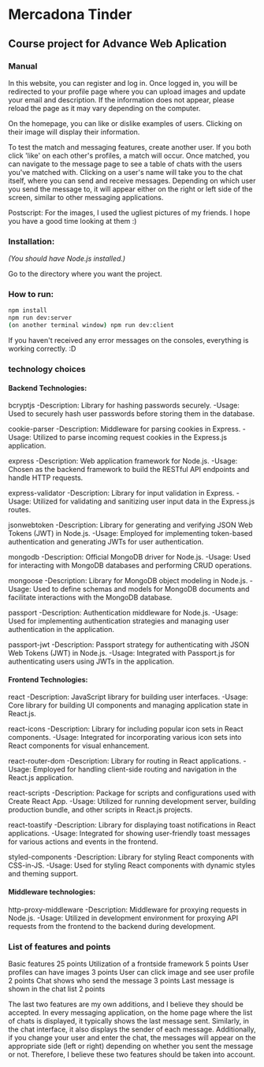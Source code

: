# Mercadona Tinder

## Course project for Advance Web Aplication

### Manual

In this website, you can register and log in. Once logged in, you will be redirected to your profile page where you can upload images and update your email and description. If the information does not appear, please reload the page as it may vary depending on the computer.

On the homepage, you can like or dislike examples of users. Clicking on their image will display their information.

To test the match and messaging features, create another user. If you both click 'like' on each other's profiles, a match will occur. Once matched, you can navigate to the message page to see a table of chats with the users you've matched with. Clicking on a user's name will take you to the chat itself, where you can send and receive messages. Depending on which user you send the message to, it will appear either on the right or left side of the screen, similar to other messaging applications.

Postscript: For the images, I used the ugliest pictures of my friends. I hope you have a good time looking at them :)

### Installation:

_(You should have Node.js installed.)_

Go to the directory where you want the project.

### How to run:

```bash
npm install
npm run dev:server
(on another terminal window) npm run dev:client
```

If you haven't received any error messages on the consoles, everything is working correctly. :D

### technology choices

#### Backend Technologies:

bcryptjs
-Description: Library for hashing passwords securely.
-Usage: Used to securely hash user passwords before storing them in the database.

cookie-parser
-Description: Middleware for parsing cookies in Express.
-Usage: Utilized to parse incoming request cookies in the Express.js application.

express
-Description: Web application framework for Node.js.
-Usage: Chosen as the backend framework to build the RESTful API endpoints and handle HTTP requests.

express-validator
-Description: Library for input validation in Express.
-Usage: Utilized for validating and sanitizing user input data in the Express.js routes.

jsonwebtoken
-Description: Library for generating and verifying JSON Web Tokens (JWT) in Node.js.
-Usage: Employed for implementing token-based authentication and generating JWTs for user authentication.

mongodb
-Description: Official MongoDB driver for Node.js.
-Usage: Used for interacting with MongoDB databases and performing CRUD operations.

mongoose
-Description: Library for MongoDB object modeling in Node.js.
-Usage: Used to define schemas and models for MongoDB documents and facilitate interactions with the MongoDB database.

passport
-Description: Authentication middleware for Node.js.
-Usage: Used for implementing authentication strategies and managing user authentication in the application.

passport-jwt
-Description: Passport strategy for authenticating with JSON Web Tokens (JWT) in Node.js.
-Usage: Integrated with Passport.js for authenticating users using JWTs in the application.

#### Frontend Technologies:

react
-Description: JavaScript library for building user interfaces.
-Usage: Core library for building UI components and managing application state in React.js.

react-icons
-Description: Library for including popular icon sets in React components.
-Usage: Integrated for incorporating various icon sets into React components for visual enhancement.

react-router-dom
-Description: Library for routing in React applications.
-Usage: Employed for handling client-side routing and navigation in the React.js application.

react-scripts
-Description: Package for scripts and configurations used with Create React App.
-Usage: Utilized for running development server, building production bundle, and other scripts in React.js projects.

react-toastify
-Description: Library for displaying toast notifications in React applications.
-Usage: Integrated for showing user-friendly toast messages for various actions and events in the frontend.

styled-components
-Description: Library for styling React components with CSS-in-JS.
-Usage: Used for styling React components with dynamic styles and theming support.

#### Middleware technologies:

http-proxy-middleware
-Description: Middleware for proxying requests in Node.js.
-Usage: Utilized in development environment for proxying API requests from the frontend to the backend during development.

### List of features and points

Basic features 25 points
Utilization of a frontside framework 5 points
User profiles can have images 3 points
User can click image and see user profile 2 points
Chat shows who send the message 3 points
Last message is shown in the chat list 2 points

The last two features are my own additions, and I believe they should be accepted. In every messaging application, on the home page where the list of chats is displayed, it typically shows the last message sent. Similarly, in the chat interface, it also displays the sender of each message. Additionally, if you change your user and enter the chat, the messages will appear on the appropriate side (left or right) depending on whether you sent the message or not. Therefore, I believe these two features should be taken into account.
